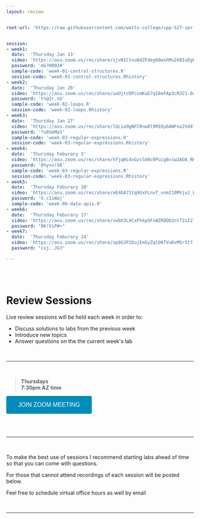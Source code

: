 ```yaml
---
layout: review


root-url: 'https://raw.githubusercontent.com/watts-college/cpp-527-spr-2022/master/review-sessions/'


session: 
- week1:
  date:  'Thursday Jan 13'  
  video: 'https://asu.zoom.us/rec/share/zjvNICtnu8dZFdeg60wxhMu2kBIuEgLzKpFL0ENFCxAutjNRoh7Qv4Y-FS_x1To4.jA5BkU07monHPkKj'
  password: 'mG?H092#'
  sample-code: 'week-01-control-structures.R' 
  session-code: 'week-01-control-structures.Rhistory' 
- week2:
  date:  'Thursday Jan 20'  
  video: 'https://asu.zoom.us/rec/share/uoUjtcDPccmKaE7qI8eFAp3cR321-OzufhrVEVM0ZnGkc2Mp3iex9zycBFNz8nek.IwIASZVzZLGMIULj'
  password: 't%@2r.nU'
  sample-code: 'week-02-loops.R' 
  session-code: 'week-02-loops.Rhistory' 
- week3:
  date:  'Thursday Jan 27'  
  video: 'https://asu.zoom.us/rec/share/lQcia9gNFCRnw8l9M1OybAWFox2Vd4fu85VAU-lDYYyLJj48sZmBQOUMcqU6nB1e.vJSzKLN19a9pZpxe'
  password: '*uEUeMa3'
  sample-code: 'week-03-regular-expressions.R' 
  session-code: 'week-03-regular-expressions.Rhistory' 
- week4:
  date:  'Thursday Feburary 3'  
  video: 'https://asu.zoom.us/rec/share/hfjqWi4xGzslm0c0Puig8viw2AOA_RK4L-ci9aTPwZmdeujFbBKKgcPK9NZ6m7MA.952pSGmuLyFKqJIg'
  password: '0%yvn!50'
  sample-code: 'week-03-regular-expressions.R'
  session-code: 'week-03-regular-expressions.Rhistory'
- week5:
  date:  'Thursday Feburary 10'  
  video: 'https://asu.zoom.us/rec/share/eE4GA71tq9XxFLnvf_vnmI10MVjuJ_W05OKQSNSdI4yeNyl2LkedM_cItc3GF_QI.toZ8G5685e4Hh17u'
  password: 'V.c1iWaj'
  sample-code: 'week-06-data-apis.R'
- week6:
  date:  'Thursday Feburary 17'  
  video: 'https://asu.zoom.us/rec/share/vwbX3L9CxFhkpGFxWZR8QD2nlf2sI2ldbR7C0WueqosYY6YoYvQIIxsB0NvUG6bd.0tNbZCtc4zIgQAIh'
  password: "8K!ViP#+"
- week7:
  date:  'Thursday Feburary 24'  
  video: 'https://asu.zoom.us/rec/share/op8G3P2DujEmSyZqlO6TVuKvMSrSt7_EjZKQzAnmxNrcUDaoEKVe7oG7QyZ33Ag2.44G6KxPd14JaG6-l'
  password: "cuj..JG3"

---
```





<br><br>

# Review Sessions 

Live review sessions will be held each week in order to: 

* Discuss solutions to labs from the previous week 
* Introduce new topics 
* Answer questions on the the current week's lab 


<br> 
<hr>
<br>


> **Thursdays**    
> **7:30pm AZ time** 

<a href='https://asu.zoom.us/j/6829300585' target=""> <button class="zoom">JOIN ZOOM MEETING</button></a>

<br>



<!--  **Add to your calendar:** <a target="_blank" href=""><img border="0" src="https://www.google.com/calendar/images/ext/gc_button1_en.gif"></a>  -->




<br> 
<hr>
<br>


To make the best use of sessions I recommend starting labs ahead of time so that you can come with questions. 

For those that cannot attend recordings of each session will be posted below. 

Feel free to schedule virtual office hours as well by email




<br> 
<hr>
<br>
<br>





<style>
.zoom {
  background-color: #008CBA; 
  border: none;
  color: white;
  padding: 15px 32px;
  text-align: center;
  text-decoration: none;
  display: inline-block;
  font-size: 16px;
  border-radius: 4px;
}
</style>




